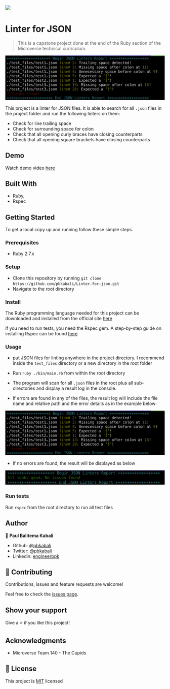 ![](https://img.shields.io/badge/Microverse-blueviolet)

# Linter for JSON

> This is a capstone project done at the end of the Ruby section of the Microverse technical curriculum.

![screenshot](./images/app_screenshot.png)

This project is a linter for JSON files. It is able to search for all `.json` files in the project folder and run the following linters on them:
- Check for line trailing space
- Check for surrounding space for colon
- Check that all opening curly braces have closing counterparts
- Check that all opening square brackets have closing counterparts

## Demo

Watch demo video [here](https://www.loom.com/share/893c94f7f33444adb8903fe800efc9e1)

## Built With

- Ruby,
- Rspec

## Getting Started

To get a local copy up and running follow these simple steps.

### Prerequisites

- Ruby 2.7.x

### Setup

- Clone this repository by running `git clone https://github.com/pbkabali/Linter-for-json.git`
- Navigate to the root directory

### Install

The Ruby programming language needed for this project can be downloaded and installed from the official site [here](https://www.ruby-lang.org/en/downloads/)

If you need to run tests, you need the Rspec gem. A step-by-step guide on installing Rspec can be found [here](https://www.tutorialspoint.com/rspec/rspec_introduction.htm#:~:text=In%20order%20to%20install%20a,to%20use%20the%20gem%20command.&text=Do%20not%20worry%2C%20if%20your,to%20install%20the%20rspec%20gem.)

### Usage

- put JSON files for linting anywhere in the project directory. I recommend inside the `test_files` directory or a new directory in the root folder

- Run `ruby ./bin/main.rb` from within the root directory
- The program will scan for all `.json` files in the root plus all sub-directories and display a result log in the console.
- If errors are found in any of the files, the result log will include the file name and relative path and the error details as in the example below:

![screenshot](./images/app_screenshot.png)

- If no errors are found, the result will be displayed as below

![screenshot](./images/app_screenshot1.png)

### Run tests

Run `rspec` from the root directory to run all test files

## Author

👤 **Paul Balitema Kabali**

- Github: [@pbkabali](https://github.com/pbkabali)
- Twitter: [@pbkabali](https://twitter.com/pbkabali)
- Linkedin: [engineerbpk](https://linkedin.com/in/engineerbpk)

## 🤝 Contributing

Contributions, issues and feature requests are welcome!

Feel free to check the [issues page](https://github.com/pbkabali/Linter-for-json/issues).

## Show your support

Give a ⭐️ if you like this project!

## Acknowledgments

- Microverse Team 140 - The Cupids

## 📝 License

This project is [MIT](https://opensource.org/licenses/MIT) licensed

